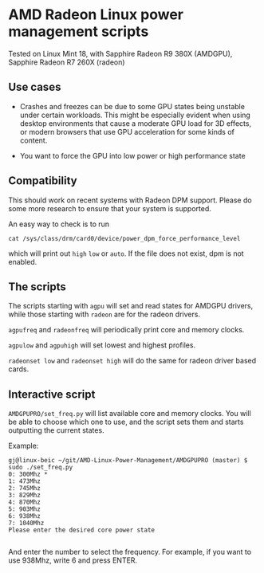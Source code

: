 # AMD Radeon Linux power management scripts

Tested on Linux Mint 18, 
with 
Sapphire Radeon R9 380X (AMDGPU),
Sapphire Radeon R7 260X (radeon)

## Use cases

* Crashes and freezes can be due to some GPU states being unstable under certain workloads. This might be especially evident when using desktop environments that cause a moderate GPU load for 3D effects, or modern browsers that use GPU acceleration for some kinds of content.

* You want to force the GPU into low power or high performance state

## Compatibility

This should work on recent systems with Radeon DPM support. Please do some more research to ensure that your system is supported.

An easy way to check is to run

```
cat /sys/class/drm/card0/device/power_dpm_force_performance_level
```
which will print out `high` `low` or `auto`. If the file does not exist, dpm is not enabled.

## The scripts

The scripts starting with `agpu` will set and read states for AMDGPU drivers, while those starting with `radeon` are for the radeon drivers.

`agpufreq` and `radeonfreq` will periodically print core and memory clocks.

`agpulow` and `agpuhigh` will set lowest and highest profiles.

`radeonset low` and `radeonset high` will do the same for radeon driver based cards.

## Interactive script

`AMDGPUPRO/set_freq.py` will list available core and memory clocks. You will be able to choose which one to use, and the script sets them and starts outputting the current states.

Example:

```
gj@linux-beic ~/git/AMD-Linux-Power-Management/AMDGPUPRO (master) $ sudo ./set_freq.py 
0: 300Mhz *
1: 473Mhz 
2: 745Mhz 
3: 829Mhz 
4: 870Mhz 
5: 903Mhz 
6: 938Mhz 
7: 1040Mhz 
Please enter the desired core power state


```
And enter the number to select the frequency. For example, if you want to use 938Mhz, write 6 and press ENTER.
